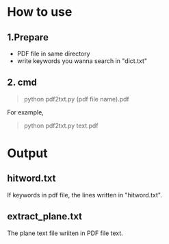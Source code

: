 # How to use
## 1.Prepare
* PDF file in same directory
* write keywords you wanna search in "dict.txt"
## 2. cmd
 > python pdf2txt.py (pdf file name).pdf
 
 For example,
 > python pdf2txt.py text.pdf

# Output
## hitword.txt
If keywords in pdf file, the lines written in "hitword.txt".
## extract_plane.txt
The plane text file wriiten in PDF file text.